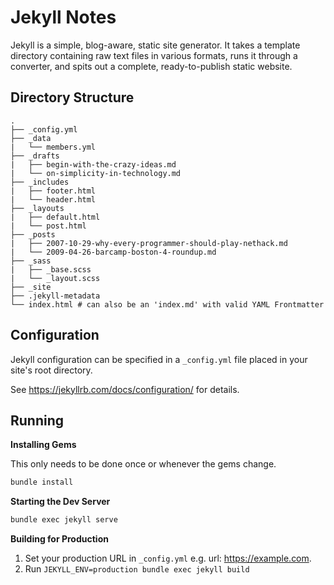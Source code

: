 # Jekyll Notes

Jekyll is a simple, blog-aware, static site generator.  It takes a template
directory containing raw text files in various formats, runs it through a
converter, and spits out a complete, ready-to-publish static website.

## Directory Structure

```
.
├── _config.yml
├── _data
|   └── members.yml
├── _drafts
|   ├── begin-with-the-crazy-ideas.md
|   └── on-simplicity-in-technology.md
├── _includes
|   ├── footer.html
|   └── header.html
├── _layouts
|   ├── default.html
|   └── post.html
├── _posts
|   ├── 2007-10-29-why-every-programmer-should-play-nethack.md
|   └── 2009-04-26-barcamp-boston-4-roundup.md
├── _sass
|   ├── _base.scss
|   └── _layout.scss
├── _site
├── .jekyll-metadata
└── index.html # can also be an 'index.md' with valid YAML Frontmatter
```


## Configuration

Jekyll configuration can be specified in a `_config.yml` file placed in your
site's root directory.

See https://jekyllrb.com/docs/configuration/ for details.


## Running

**Installing Gems**

This only needs to be done once or whenever the gems change.

```sh
bundle install
```

**Starting the Dev Server**

```sh
bundle exec jekyll serve
```

**Building for Production**

1. Set your production URL in `_config.yml` e.g. url: https://example.com.
2. Run `JEKYLL_ENV=production bundle exec jekyll build`
